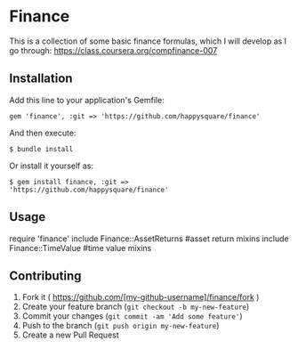 # Finance

This is a collection of some basic finance formulas, which I will develop as I go through: https://class.coursera.org/compfinance-007

## Installation

Add this line to your application's Gemfile:

    gem 'finance', :git => 'https://github.com/happysquare/finance'

And then execute:

    $ bundle install

Or install it yourself as:

    $ gem install finance, :git => 'https://github.com/happysquare/finance'

## Usage

require 'finance'
include Finance::AssetReturns #asset return mixins
include Finance::TimeValue #time value mixins



## Contributing

1. Fork it ( https://github.com/[my-github-username]/finance/fork )
2. Create your feature branch (`git checkout -b my-new-feature`)
3. Commit your changes (`git commit -am 'Add some feature'`)
4. Push to the branch (`git push origin my-new-feature`)
5. Create a new Pull Request
